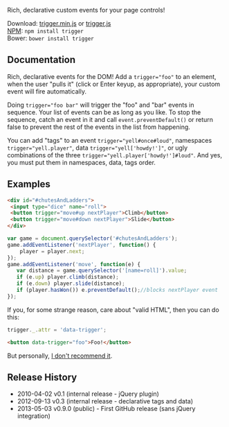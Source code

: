 Rich, declarative custom events for your page controls!

Download: [trigger.min.js][prod]  or  [trigger.js][dev]  
[NPM][npm]: ```npm install trigger```  
Bower: ```bower install trigger```  

[prod]: https://raw.github.com/nbubna/trigger/master/dist/trigger.min.js
[dev]: https://raw.github.com/nbubna/trigger/master/dist/trigger.js
[npm]: https://npmjs.org/package/trigger


## Documentation
Rich, declarative events for the DOM! Add a ```trigger="foo"``` to an element, when the
user "pulls it" (click or Enter keyup, as appropriate), your custom event
will fire automatically.

Doing ```trigger="foo bar"``` will trigger the "foo" and "bar" events in sequence. Your list
of events can be as long as you like. To stop the sequence, catch an event in it and
call ```event.preventDefault()``` or return false to prevent the rest of the events in the
list from happening.

You can add "tags" to an event ```trigger="yell#once#loud"```,
namespaces ```trigger="yell.player"```, data ```trigger="yell['howdy!']"```,
or ugly combinations of the three ```trigger="yell.player['howdy!']#loud"```.
And yes, you must put them in namespaces, data, tags order.

## Examples
```html
<div id="#chutesAndLadders">
 <input type="dice" name="roll">
 <button trigger="move#up nextPlayer">Climb</button>  
 <button trigger="move#down nextPlayer">Slide</button>
</div>
```
```javascript
var game = document.querySelector('#chutesAndLadders');
game.addEventListener('nextPlayer', function() {
    player = player.next;
});
game.addEventListener('move', function(e) {
   var distance = game.querySelector('[name=roll]').value;
   if (e.up) player.climb(distance);
   if (e.down) player.slide(distance);
   if (player.hasWon()) e.preventDefault();//blocks nextPlayer event
});
```
If you, for some strange reason, care about "valid HTML", then you can do this:  
```javascript
trigger._.attr = 'data-trigger';
```
```html
<button data-trigger="foo">Foo!</button>
```
But personally, [I don't recommend it][invalid].

[invalid]: http://wheelcode.blogspot.com/2012/07/html-validation-is-bad.html


## Release History
* 2010-04-02 v0.1 (internal release - jQuery plugin)
* 2012-09-13 v0.3 (internal release - declarative tags and data)
* 2013-05-03 v0.9.0 (public) - First GitHub release (sans jQuery integration)
